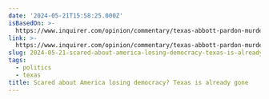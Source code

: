```yaml
---
date: '2024-05-21T15:58:25.000Z'
isBasedOn: >-
  https://www.inquirer.com/opinion/commentary/texas-abbott-pardon-murderer-blm-protester-20240519.html
link: >-
  https://www.inquirer.com/opinion/commentary/texas-abbott-pardon-murderer-blm-protester-20240519.html
slug: 2024-05-21-scared-about-america-losing-democracy-texas-is-already-gone
tags:
  - politics
  - texas
title: Scared about America losing democracy? Texas is already gone
---
```

 

